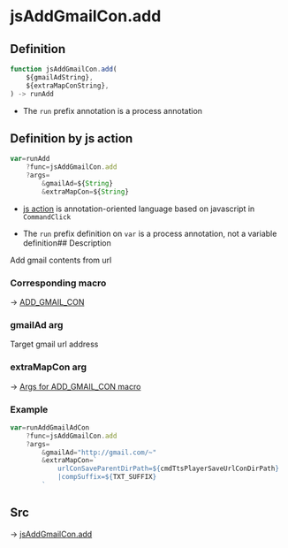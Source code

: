# jsAddGmailCon.add

## Definition

```js.js
function jsAddGmailCon.add(
	${gmailAdString},
	${extraMapConString},
) -> runAdd
```

- The `run` prefix annotation is a process annotation
## Definition by js action

```js.js
var=runAdd
	?func=jsAddGmailCon.add
	?args=
		&gmailAd=${String}
		&extraMapCon=${String}
```

- [js action](#) is annotation-oriented language based on javascript in `CommandClick`

- The `run` prefix definition on `var` is a process annotation, not a variable definition## Description

Add gmail contents from url

### Corresponding macro

-> [ADD_GMAIL_CON](https://github.com/puutaro/CommandClick/blob/master/md/developer/js_action/js_action_macro_for_toolbar.md#add_gmail_con)

### gmailAd arg

Target gmail url address

### extraMapCon arg

-> [Args for ADD_GMAIL_CON macro](https://github.com/puutaro/CommandClick/blob/master/md/developer/js_action/js_action_macro_for_toolbar.md#args-for-add_gmail_con)

### Example

```js.js
var=runAddGmailAdCon
    ?func=jsAddGmailCon.add
    ?args=
        &gmailAd="http://gmail.com/~"
        &extraMapCon=`
            urlConSaveParentDirPath=${cmdTtsPlayerSaveUrlConDirPath}
            |compSuffix=${TXT_SUFFIX}
        `
```



## Src

-> [jsAddGmailCon.add](https://github.com/puutaro/CommandClick/blob/master/app/src/main/java/com/puutaro/commandclick/fragment_lib/terminal_fragment/js_interface/toolbar/JsAddGmailCon.kt#L19)


